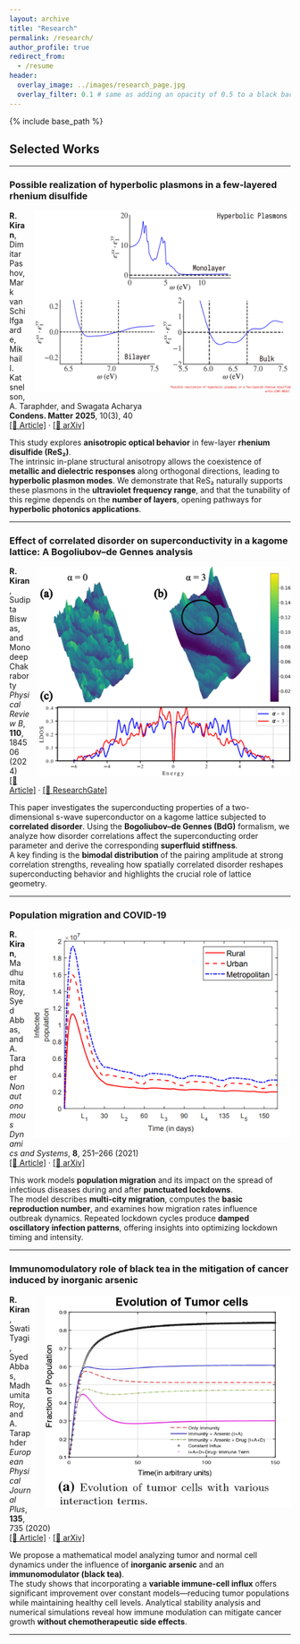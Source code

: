 ```yaml
---
layout: archive
title: "Research"
permalink: /research/
author_profile: true
redirect_from:
  - /resume
header:
  overlay_image: ../images/research_page.jpg
  overlay_filter: 0.1 # same as adding an opacity of 0.5 to a black background
---
```


{% include base_path %}

## Selected Works

---

### Possible realization of hyperbolic plasmons in a few-layered rhenium disulfide
<img align="right" src="../images/fig_res2.png" width="460" style="margin-left: 15px; margin-bottom: 10px;">

**R. Kiran**, Dimitar Pashov, Mark van Schilfgaarde, Mikhail I. Katsnelson, A. Taraphder, and Swagata Acharya  
**Condens. Matter** **2025**, 10(3), 40  
[[📄 Article]](https://www.mdpi.com/2410-3896/10/3/40) · [[🧠 arXiv]](https://arxiv.org/abs/2301.06521)

This study explores **anisotropic optical behavior** in few-layer **rhenium disulfide (ReS₂)**.  
The intrinsic in-plane structural anisotropy allows the coexistence of **metallic and dielectric responses** along orthogonal directions, leading to **hyperbolic plasmon modes**. We demonstrate that ReS₂ naturally supports these plasmons in the **ultraviolet frequency range**, and that the tunability of this regime depends on the **number of layers**, opening pathways for **hyperbolic photonics applications**.

---

### Effect of correlated disorder on superconductivity in a kagome lattice: A Bogoliubov–de Gennes analysis
<img align="right" src="../images/LDOS.png" width="450" style="margin-left: 15px; margin-bottom: 10px;">

**R. Kiran**, Sudipta Biswas, and Monodeep Chakraborty  
_Physical Review B_, **110**, 184506 (2024)  
[[📄 Article]](https://journals.aps.org/prb/abstract/10.1103/PhysRevB.110.184506) · [[🔗 ResearchGate]](https://www.researchgate.net/publication/385637326_Effect_of_correlated_disorder_on_superconductivity_in_a_kagome_lattice_A_Bogoliubov-de_Gennes_analysis)

This paper investigates the superconducting properties of a two-dimensional s-wave superconductor on a kagome lattice subjected to **correlated disorder**. Using the **Bogoliubov–de Gennes (BdG)** formalism, we analyze how disorder correlations affect the superconducting order parameter and derive the corresponding **superfluid stiffness**.  
A key finding is the **bimodal distribution** of the pairing amplitude at strong correlation strengths, revealing how spatially correlated disorder reshapes superconducting behavior and highlights the crucial role of lattice geometry.

---

### Population migration and COVID-19
<img align="right" src="../images/fig_covid.png" width="460" style="margin-left: 15px; margin-bottom: 10px;">

**R. Kiran**, Madhumita Roy, Syed Abbas, and A. Taraphder  
_Nonautonomous Dynamics and Systems_, **8**, 251–266 (2021)  
[[📄 Article]](https://www.degruyter.com/document/doi/10.1515/msds-2020-0137/html) · [[🧠 arXiv]](https://arxiv.org/abs/2006.15010)

This work models **population migration** and its impact on the spread of infectious diseases during and after **punctuated lockdowns**.  
The model describes **multi-city migration**, computes the **basic reproduction number**, and examines how migration rates influence outbreak dynamics. Repeated lockdown cycles produce **damped oscillatory infection patterns**, offering insights into optimizing lockdown timing and intensity.

---

### Immunomodulatory role of black tea in the mitigation of cancer induced by inorganic arsenic
<img align="right" src="../images/fig_cancer.png" width="450" style="margin-left: 15px; margin-bottom: 10px;">

**R. Kiran**, Swati Tyagi, Syed Abbas, Madhumita Roy, and A. Taraphder  
_European Physical Journal Plus_, **135**, 735 (2020)  
[[📄 Article]](https://link.springer.com/article/10.1140%2Fepjp%2Fs13360-020-00766-1) · [[🧠 arXiv]](https://arxiv.org/abs/2005.13489)

We propose a mathematical model analyzing tumor and normal cell dynamics under the influence of **inorganic arsenic** and an **immunomodulator (black tea)**.  
The study shows that incorporating a **variable immune-cell influx** offers significant improvement over constant models—reducing tumor populations while maintaining healthy cell levels. Analytical stability analysis and numerical simulations reveal how immune modulation can mitigate cancer growth **without chemotherapeutic side effects**.

---
